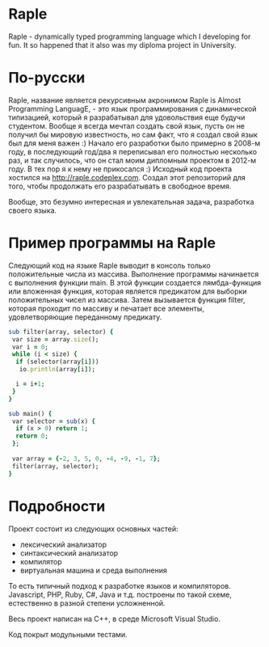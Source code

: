 Raple
=====

Raple - dynamically typed programming language which I developing for fun. It so happened that it also was my diploma project in University.

По-русски
=====

Raple, название является рекурсивным акронимом Raple is Almost Programming LanguagE, - это язык программирования с динамической типизацией, который я разрабатывал для удовольствия еще будучи студентом. Вообще я всегда мечтал создать свой язык, пусть он не получил бы мировую известность, но сам факт, что я создал свой язык был для меня важен :) Начало его разработки было примерно в 2008-м году, в последующий год/два я переписывал его полностью несколько раз, и так случилось, что он стал моим дипломным проектом в 2012-м году. В тех пор я к нему не прикосался :) Исходный код проекта хостился на http://raple.codeplex.com.
Создал этот репозиторий для того, чтобы продолжать его разрабатывать в свободное время.

Вообще, это безумно интересная и увлекательная задача, разработка своего языка.

Пример программы на Raple
=====

Следующий код на языке Raple выводит в консоль только положительные числа из массива.
Выполнение программы начинается с выполнения функции main. В этой функции создается лямбда-функция или вложенная функция, которая является предикатом для выборки положительных чисел из массива. Затем вызывается функция filter, которая проходит по массиву и печатает все элементы, удовлетворяющие переданному предикату.

```ruby
sub filter(array, selector) {
 var size = array.size();
 var i = 0;
 while (i < size) {
  if (selector(array[i]))
   io.println(array[i]);

  i = i+1;
 }
}

sub main() {
 var selector = sub(x) {
  if (x > 0) return 1;
  return 0;
 };
 
 var array = {-2, 3, 5, 0, -4, -9, -1, 7};
 filter(array, selector);
}
```


Подробности
=====

Проект состоит из следующих основных частей:
- лексический анализатор
- синтаксический анализатор
- компилятор
- виртуальная машина и среда выполнения

То есть типичный подход к разработке языков и компиляторов. Javascript, PHP, Ruby, C#, Java и т.д. построены по такой схеме, естественно в разной степени усложненной.

Весь проект написан на С++, в среде Microsoft Visual Studio.

Код покрыт модульными тестами.
